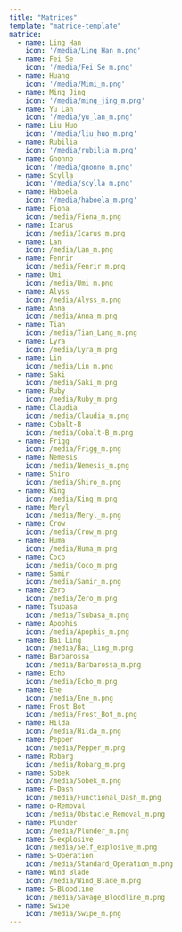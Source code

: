 ```yaml
---
title: "Matrices"
template: "matrice-template"
matrice:
  - name: Ling Han
    icon: '/media/Ling_Han_m.png'
  - name: Fei Se
    icon: '/media/Fei_Se_m.png'
  - name: Huang
    icon: '/media/Mimi_m.png'
  - name: Ming Jing
    icon: '/media/ming_jing_m.png'
  - name: Yu Lan
    icon: '/media/yu_lan_m.png'
  - name: Liu Huo
    icon: '/media/liu_huo_m.png'
  - name: Rubilia
    icon: '/media/rubilia_m.png'
  - name: Gnonno
    icon: '/media/gnonno_m.png'
  - name: Scylla
    icon: '/media/scylla_m.png'
  - name: Haboela
    icon: '/media/haboela_m.png'
  - name: Fiona 
    icon: /media/Fiona_m.png
  - name: Icarus 
    icon: /media/Icarus_m.png
  - name: Lan 
    icon: /media/Lan_m.png
  - name: Fenrir 
    icon: /media/Fenrir_m.png      
  - name: Umi 
    icon: /media/Umi_m.png
  - name: Alyss 
    icon: /media/Alyss_m.png
  - name: Anna 
    icon: /media/Anna_m.png
  - name: Tian
    icon: /media/Tian_Lang_m.png
  - name: Lyra 
    icon: /media/Lyra_m.png
  - name: Lin 
    icon: /media/Lin_m.png
  - name: Saki 
    icon: /media/Saki_m.png
  - name: Ruby
    icon: /media/Ruby_m.png
  - name: Claudia
    icon: /media/Claudia_m.png
  - name: Cobalt-B 
    icon: /media/Cobalt-B_m.png 
  - name: Frigg 
    icon: /media/Frigg_m.png
  - name: Nemesis 
    icon: /media/Nemesis_m.png
  - name: Shiro 
    icon: /media/Shiro_m.png
  - name: King
    icon: /media/King_m.png
  - name: Meryl 
    icon: /media/Meryl_m.png
  - name: Crow
    icon: /media/Crow_m.png
  - name: Huma
    icon: /media/Huma_m.png      
  - name: Coco
    icon: /media/Coco_m.png
  - name: Samir
    icon: /media/Samir_m.png
  - name: Zero
    icon: /media/Zero_m.png
  - name: Tsubasa
    icon: /media/Tsubasa_m.png
  - name: Apophis 
    icon: /media/Apophis_m.png
  - name: Bai Ling
    icon: /media/Bai_Ling_m.png 
  - name: Barbarossa
    icon: /media/Barbarossa_m.png
  - name: Echo 
    icon: /media/Echo_m.png
  - name: Ene
    icon: /media/Ene_m.png
  - name: Frost Bot
    icon: /media/Frost_Bot_m.png
  - name: Hilda
    icon: /media/Hilda_m.png
  - name: Pepper
    icon: /media/Pepper_m.png
  - name: Robarg
    icon: /media/Robarg_m.png      
  - name: Sobek
    icon: /media/Sobek_m.png
  - name: F-Dash
    icon: /media/Functional_Dash_m.png  
  - name: o-Removal
    icon: /media/Obstacle_Removal_m.png
  - name: Plunder
    icon: /media/Plunder_m.png
  - name: S-explosive
    icon: /media/Self_explosive_m.png
  - name: S-Operation
    icon: /media/Standard_Operation_m.png     
  - name: Wind Blade
    icon: /media/Wind_Blade_m.png
  - name: S-Bloodline
    icon: /media/Savage_Bloodline_m.png
  - name: Swipe
    icon: /media/Swipe_m.png             
---
```


